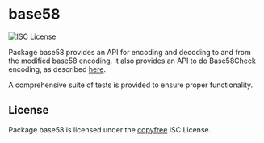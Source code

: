base58
==========

[![ISC License](http://img.shields.io/badge/license-ISC-blue.svg)](http://copyfree.org)

Package base58 provides an API for encoding and decoding to and from the
modified base58 encoding. It also provides an API to do Base58Check encoding,
as described [here](https://en.bitcoin.it/wiki/Base58Check_encoding).

A comprehensive suite of tests is provided to ensure proper functionality.

## License

Package base58 is licensed under the [copyfree](http://copyfree.org) ISC
License.
